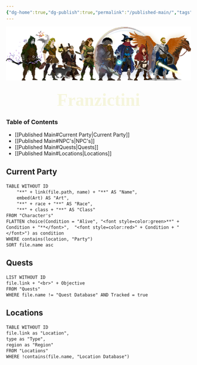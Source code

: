 ```yaml
---
{"dg-home":true,"dg-publish":true,"permalink":"/published-main/","tags":["gardenEntry"],"dgPassFrontmatter":true,"noteIcon":""}
---
```



![Bad Company.png](/img/user/Attachments/Bad%20Company.png)
<font size="10px" style="font-family: Segoe Print" color=beige><center>**Franzictini**</center></font>
### Table of Contents

- [[Published Main#Current Party\|Current Party]]
- [[Published Main#NPC's\|NPC's]]
- [[Published Main#Quests\|Quests]]
- [[Published Main#Locations\|Locations]]

## Current Party

``` dataview
TABLE WITHOUT ID
	"**" + link(file.path, name) + "**" AS "Name",
	embed(Art) AS "Art",
	"**" + race + "**" AS "Race",
	"**" + class + "**" AS "Class"
FROM "Character's"
FLATTEN choice(Condition = "Alive", "<font style=color:green>**" + Condition + "**</font>",  "<font style=color:red>" + Condition + "</font>") as condition
WHERE contains(location, "Party")
SORT file.name asc
```

## Quests

``` dataview
LIST WITHOUT ID
file.link + "<br>" + Objective 
FROM "Quests" 
WHERE file.name != "Quest Database" AND Tracked = true
```

## Locations

``` dataview
TABLE WITHOUT ID
file.link as "Location",
type as "Type",
region as "Region"
FROM "Locations"
WHERE !contains(file.name, "Location Database")
```